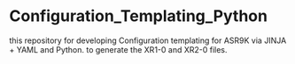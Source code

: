 # Configuration_Templating_Python
this repository for developing Configuration templating for ASR9K via JINJA + YAML and Python. 
to generate the XR1-0 and XR2-0 files.
